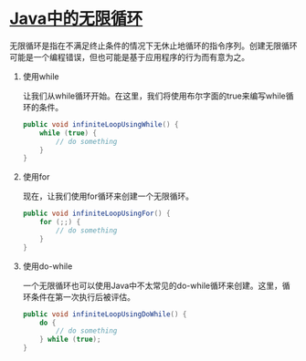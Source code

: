 # [Java中的无限循环](https://www.baeldung.com/infinite-loops-java)

无限循环是指在不满足终止条件的情况下无休止地循环的指令序列。创建无限循环可能是一个编程错误，但也可能是基于应用程序的行为而有意为之。

1. 使用while

    让我们从while循环开始。在这里，我们将使用布尔字面的true来编写while循环的条件。

    ```java
    public void infiniteLoopUsingWhile() {
        while (true) {
            // do something
        }
    }
    ```

2. 使用for

    现在，让我们使用for循环来创建一个无限循环。

    ```java
    public void infiniteLoopUsingFor() {
        for (;;) {
            // do something
        }
    }
    ```

3. 使用do-while

    一个无限循环也可以使用Java中不太常见的do-while循环来创建。这里，循环条件在第一次执行后被评估。

    ```java
    public void infiniteLoopUsingDoWhile() {
        do {
            // do something
        } while (true);
    }
    ```
